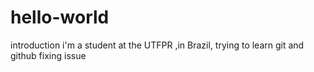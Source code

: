 # hello-world
introduction
i'm a student at the UTFPR ,in Brazil, trying to learn git and github
fixing  issue
